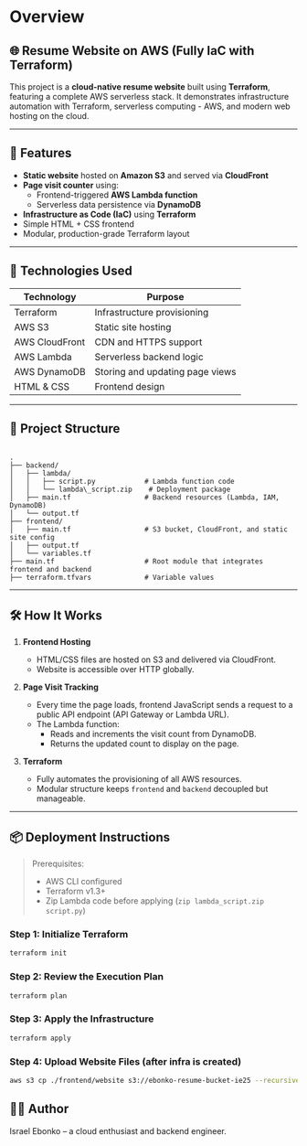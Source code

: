 # Overview
## 🌐 Resume Website on AWS (Fully IaC with Terraform)

This project is a **cloud-native resume website** built using **Terraform**, featuring a complete AWS serverless stack. It demonstrates infrastructure automation with Terraform, serverless computing - AWS, and modern web hosting on the cloud.

---

## 🚀 Features

- **Static website** hosted on **Amazon S3** and served via **CloudFront**
- **Page visit counter** using:
  - Frontend-triggered **AWS Lambda function**
  - Serverless data persistence via **DynamoDB**
- **Infrastructure as Code (IaC)** using **Terraform**
- Simple HTML + CSS frontend
- Modular, production-grade Terraform layout

---

## 🧱 Technologies Used

| Technology   | Purpose                        |
|--------------|--------------------------------|
| Terraform    | Infrastructure provisioning    |
| AWS S3       | Static site hosting            |
| AWS CloudFront | CDN and HTTPS support         |
| AWS Lambda   | Serverless backend logic       |
| AWS DynamoDB | Storing and updating page views |
| HTML & CSS   | Frontend design                |

---

## 📁 Project Structure

```

.
├── backend/
│   ├── lambda/
│   │   ├── script.py            # Lambda function code
│   │   └── lambda\_script.zip    # Deployment package
│   ├── main.tf                  # Backend resources (Lambda, IAM, DynamoDB)
│   └── output.tf
├── frontend/
│   ├── main.tf                  # S3 bucket, CloudFront, and static site config
│   ├── output.tf
│   └── variables.tf
├── main.tf                      # Root module that integrates frontend and backend
├── terraform.tfvars             # Variable values

````

---

## 🛠️ How It Works

1. **Frontend Hosting**
   - HTML/CSS files are hosted on S3 and delivered via CloudFront.
   - Website is accessible over HTTP globally.

2. **Page Visit Tracking**
   - Every time the page loads, frontend JavaScript sends a request to a public API endpoint (API Gateway or Lambda URL).
   - The Lambda function:
     - Reads and increments the visit count from DynamoDB.
     - Returns the updated count to display on the page.

3. **Terraform**
   - Fully automates the provisioning of all AWS resources.
   - Modular structure keeps `frontend` and `backend` decoupled but manageable.

---

## 📦 Deployment Instructions

> Prerequisites:
> - AWS CLI configured
> - Terraform v1.3+
> - Zip Lambda code before applying (`zip lambda_script.zip script.py`)

### Step 1: Initialize Terraform
```bash
terraform init
````

### Step 2: Review the Execution Plan

```bash
terraform plan
```

### Step 3: Apply the Infrastructure

```bash
terraform apply
```

### Step 4: Upload Website Files (after infra is created)

```bash
aws s3 cp ./frontend/website s3://ebonko-resume-bucket-ie25 --recursive
```

## 🧑‍💻 Author

Israel Ebonko – a cloud enthusiast and backend engineer.

